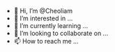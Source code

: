 - 👋 Hi, I’m @Cheoliam
- 👀 I’m interested in ...
- 🌱 I’m currently learning ...
- 💞️ I’m looking to collaborate on ...
- 📫 How to reach me ...

<!---
Cheoliam/Cheoliam is a ✨ special ✨ repository because its `README.md` (this file) appears on your GitHub profile.
You can click the Preview link to take a look at your changes.
--->
